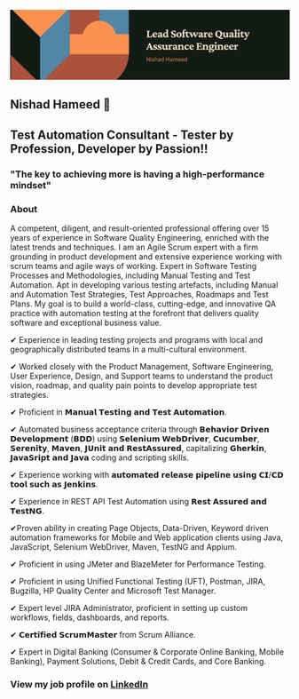 
![alt text](https://github.com/NishadHameed1982/NishadHameed1982/blob/master/Orange%20and%20Black%20Furniture%20Hub%20LinkedIn%20Banner.png)


## Nishad Hameed 👋
## Test Automation Consultant - Tester by Profession, Developer by Passion!!


### "The key to achieving more is having a high-performance mindset"

### About

A competent, diligent, and result-oriented professional offering over 15 years of experience in Software Quality Engineering, enriched with the latest trends and techniques. I am an Agile Scrum expert with a firm grounding in product development and extensive experience working with scrum teams and agile ways of working. Expert in Software Testing Processes and Methodologies, including Manual Testing and Test Automation. Apt in developing various testing artefacts, including Manual and Automation Test Strategies, Test Approaches, Roadmaps and Test Plans. My goal is to build a world-class, cutting-edge, and innovative QA practice with automation testing at the forefront that delivers quality software and exceptional business value.

✔ Experience in leading testing projects and programs with local and geographically distributed teams in a multi-cultural environment.

✔ Worked closely with the Product Management, Software Engineering, User Experience, Design, and Support teams to understand the product vision, roadmap, and quality pain points to develop appropriate test strategies.

✔ Proficient in 𝗠𝗮𝗻𝘂𝗮𝗹 𝗧𝗲𝘀𝘁𝗶𝗻𝗴 𝗮𝗻𝗱 𝗧𝗲𝘀𝘁 𝗔𝘂𝘁𝗼𝗺𝗮𝘁𝗶𝗼𝗻.

✔ Automated business acceptance criteria through 𝗕𝗲𝗵𝗮𝘃𝗶𝗼𝗿 𝗗𝗿𝗶𝘃𝗲𝗻 𝗗𝗲𝘃𝗲𝗹𝗼𝗽𝗺𝗲𝗻𝘁 (𝗕𝗗𝗗) using 𝗦𝗲𝗹𝗲𝗻𝗶𝘂𝗺 𝗪𝗲𝗯𝗗𝗿𝗶𝘃𝗲𝗿, 𝗖𝘂𝗰𝘂𝗺𝗯𝗲𝗿, 𝗦𝗲𝗿𝗲𝗻𝗶𝘁𝘆, 𝗠𝗮𝘃𝗲𝗻, 𝗝𝗨𝗻𝗶𝘁 𝗮𝗻𝗱 𝗥𝗲𝘀𝘁𝗔𝘀𝘀𝘂𝗿𝗲𝗱, capitalizing 𝗚𝗵𝗲𝗿𝗸𝗶𝗻, 𝗝𝗮𝘃𝗮𝗦𝗿𝗶𝗽𝘁 𝗮𝗻𝗱 𝗝𝗮𝘃𝗮 coding and scripting skills.

✔ Experience working with 𝗮𝘂𝘁𝗼𝗺𝗮𝘁𝗲𝗱 𝗿𝗲𝗹𝗲𝗮𝘀𝗲 𝗽𝗶𝗽𝗲𝗹𝗶𝗻𝗲 𝘂𝘀𝗶𝗻𝗴 𝗖𝗜/𝗖𝗗 𝘁𝗼𝗼𝗹 𝘀𝘂𝗰𝗵 𝗮𝘀 𝗝𝗲𝗻𝗸𝗶𝗻𝘀.

✔ Experience in REST API Test Automation using 𝗥𝗲𝘀𝘁 𝗔𝘀𝘀𝘂𝗿𝗲𝗱 𝗮𝗻𝗱 𝗧𝗲𝘀𝘁𝗡𝗚.

✔Proven ability in creating Page Objects, Data-Driven, Keyword driven automation frameworks for Mobile and Web application clients using Java, JavaScript, Selenium WebDriver, Maven, TestNG and Appium.

✔ Proficient in using JMeter and BlazeMeter for Performance Testing.

✔ Proficient in using Unified Functional Testing (UFT), Postman, JIRA, Bugzilla, HP Quality Center and Microsoft Test Manager.

✔ Expert level JIRA Administrator, proficient in setting up custom workflows, fields, dashboards, and reports.

✔ 𝗖𝗲𝗿𝘁𝗶𝗳𝗶𝗲𝗱 𝗦𝗰𝗿𝘂𝗺𝗠𝗮𝘀𝘁𝗲𝗿 from Scrum Alliance.

✔ Expert in Digital Banking (Consumer & Corporate Online Banking, Mobile Banking), Payment Solutions, Debit & Credit Cards, and Core Banking.

[LinkedIn]: https://www.linkedin.com/in/nishad-hameed-31745547/
### View my job profile on [LinkedIn]
